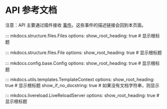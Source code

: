 # API 参考文档

注意：API 主要通过插件接收 [事件](plugins.md#events)。这些事件的描述链接会回到本页面。

::: mkdocs.structure.files.Files
    options:
      show_root_heading: true  # 显示根标题

::: mkdocs.structure.files.File
    options:
      show_root_heading: true  # 显示根标题

::: mkdocs.config.base.Config
    options:
      show_root_heading: true  # 显示根标题

::: mkdocs.utils.templates.TemplateContext
    options:
      show_root_heading: true  # 显示根标题
      show_if_no_docstring: true  # 如果没有文档字符串，则显示

::: mkdocs.livereload.LiveReloadServer
    options:
      show_root_heading: true  # 显示根标题